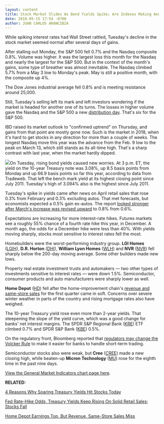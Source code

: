 ```yaml
---
layout: content
title: Stock Market Slides As Bond Yields Spike; Are Indexes Making Another Turn?
date: 2018-05-15 17:54 -0700
author: JUAN CARLOS ARANCIBIA
---
```






While spiking interest rates had Wall Street rattled, Tuesday's decline in the stock market seemed normal after several days of gains.




After stalling out Monday, the S&P 500 fell 0.7% and the Nasdaq composite 0.8%. Volume was higher. It was the largest loss this month for the Nasdaq and nearly the largest for the S&P 500. But in the context of the month's gains, some type of breather was almost inevitable. The Nasdaq climbed 5.7% from a May 3 low to Monday's peak. May is still a positive month, with the composite up 4%.


The Dow Jones industrial average fell 0.8% and is meeting resistance around 25,000.


Still, Tuesday's selling left its mark and left investors wondering if the market is headed for another one of its turns. The losses in higher volume gave the Nasdaq and the S&P 500 a new [distribution day](http://www.investors.com/ibd-university/market-timing/market-tops/). That's six for the S&P 500.


IBD raised its market outlook to "confirmed uptrend" on Thursday, and gains from that point are mostly gone now. Such is the market in 2018, when it's hard to get stocks in any direction for more than a couple of weeks. The longest Nasdaq move this year was the advance from the Feb. 9 low to the peak on March 13, which still stands as its all-time high. That's a sharp contrast with last year, when the market hardly dipped.


![](https://www.investors.com/wp-content/uploads/2018/05/MP_6x2_051518-242x300.jpg)On Tuesday, rising bond yields caused new worries. At 3 p.m. ET, the yield on the 10-year Treasury note was 3.08%, up 8.5 basis points from Monday and up 66.9 basis points so far this year, according to data from Tradeweb. That left the bench mark yield at its highest closing point since July 2011. Tuesday's high of 3.094% also is the highest since July 2011.


Tuesday's spike in yields came after news on April retail sales that rose 0.3% from February and 0.3% excluding autos. That met forecasts, but economists expected a 0.5% gain ex-autos. The report [looked stronger after March's increase was revised upward](https://www.investors.com/news/economy/solid-retail-data-in-april-boost-fed-rate-hike-odds/) to 0.8% from 0.6%.


Expectations are increasing for more interest-rate hikes. Futures markets see a roughly 55% chance of a fourth rate hike this year, in December. A month ago, the odds for a December hike were less than 40%. With yields moving sharply, stocks most sensitive to interest rates fell the most.


Homebuilders were the worst-performing industry group. **LGI Homes** ([LGIH](https://research.investors.com/quote.aspx?symbol=LGIH)), **D.R. Horton** ([DHI](https://research.investors.com/quote.aspx?symbol=DHI)), **William Lyon Homes** ([WLH](https://research.investors.com/quote.aspx?symbol=WLH)) and **NVR** ([NVR](https://research.investors.com/quote.aspx?symbol=NVR)) fell sharply below the 200-day moving average. Some other builders made new lows.


Property real estate investment trusts and automakers — two other types of investments sensitive to interest rates — were down 1.5%. Semiconductor, consumer products and auto manufacturers were sharply lower as well.


**Home Depot** ([HD](https://research.investors.com/quote.aspx?symbol=HD)) fell after the home-improvement chain's [revenue and same-store sales](https://www.investors.com/news/home-depot-reports-earnings-sales-miss/) for the first quarter came in soft. Concerns over severe winter weather in parts of the country and rising mortgage rates also have weighed.


The 10-year Treasury yield rose even more than 2-year yields. That steepening the slope of the yield curve, which was a good change for banks' net interest margins. The SPDR S&P Regional Bank ([KRE](https://research.investors.com/quote.aspx?symbol=KRE)) ETF climbed 0.7% and SPDR S&P Bank ([KBE](https://research.investors.com/quote.aspx?symbol=KBE)) 0.5%.


On the regulatory front, Bloomberg reported that [regulators may change the Volcker Rule](https://www.investors.com/news/regulators-volcker-rule-jpmorgan-chase-goldman-sachs/) to make it easier for banks to handle short-term trading.


Semiconductor stocks also were weak, but **Cree** ([CREE](https://research.investors.com/quote.aspx?symbol=CREE)) made a new closing high, while beaten-up **Micron Technology** ([MU](https://research.investors.com/quote.aspx?symbol=MU)) rose for the eighth time in the past nine days.


[View the General Market Indicators chart page here](https://www.investors.com/wp-content/uploads/2018/05/IBD1505152647GMI.pdf).


**RELATED:**


[4 Reasons Why Soaring Treasury Yields Hit Stocks Today](https://www.investors.com/news/economy/why-higher-treasury-yields-slamming-dow-jones-today/)


[Fed Rate-Hike Odds, Treasury Yields Keep Rising On Solid Retail Sales; Stocks Fall](https://www.investors.com/news/economy/solid-retail-data-in-april-boost-fed-rate-hike-odds/)


[Home Depot Earnings Top, But Revenue, Same-Store Sales Miss](https://www.investors.com/news/home-depot-reports-earnings-sales-miss/)




